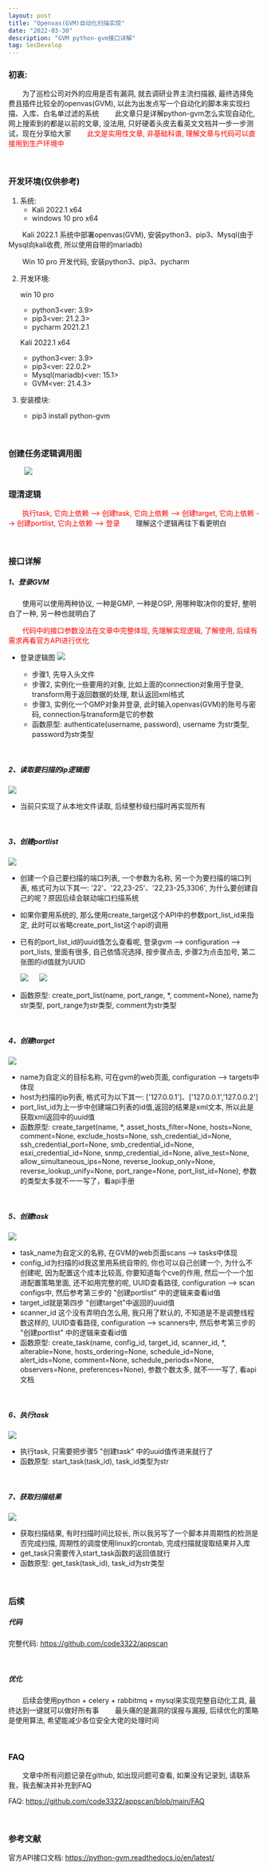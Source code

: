 ```yaml
---
layout: post
title: "Openvas(GVM)自动化扫描实现"
date: "2022-03-30"
description: "GVM python-gvm接口详解"
tag: SecDevelop
--- 
```


### 初衷:

&emsp;&emsp;为了巡检公司对外的应用是否有漏洞, 就去调研业界主流扫描器, 最终选择免费且插件比较全的openvas(GVM), 以此为出发点写一个自动化的脚本来实现扫描、入库、白名单过滤的系统
&emsp;&emsp;此文章只是详解python-gvm怎么实现自动化, 网上搜索到的都是以前的文章, 没法用, 只好硬着头皮去看英文文档并一步一步测试，现在分享给大家
&emsp;&emsp;<font color=red>此文是实用性文章, 非基础科谱, 理解文章与代码可以直接用到生产环境中</font>

&emsp;
### 开发环境(仅供参考)
1. 系统: 
    * Kali 2022.1 x64
    * windows 10 pro x64

&emsp;&emsp;Kali 2022.1 系统中部署openvas(GVM), 安装python3、pip3、Mysql(由于Mysql向kali收费, 所以使用自带的mariadb)

&emsp;&emsp;Win 10 pro 开发代码, 安装python3、pip3、pycharm

2. 开发环境: 

    win 10 pro 
    * python3<ver: 3.9>
    * pip3<ver: 21.2.3>
    * pycharm 2021.2.1

    Kali 2022.1 x64
    * python3<ver: 3.9>
    * pip3<ver: 22.0.2>
    * Mysql(mariadb)<ver: 15.1>
    * GVM<ver: 21.4.3>

3. 安装模块:
    * pip3 install python-gvm

&emsp;
### 创建任务逻辑调用图

&emsp;&emsp;
![](/images/appscan/createTask.jpg)

### 理清逻辑
<font color=red>&emsp;&emsp;执行task, 它向上依赖  -->  创建task, 它向上依赖 -->  创建target, 它向上依赖  -->  创建portlist, 它向上依赖  -->  登录</font>
&emsp;&emsp;理解这个逻辑再往下看更明白

&emsp;
### 接口详解
##### 1、登录GVM
&emsp;&emsp;使用可以使用两种协议, 一种是GMP, 一种是OSP, 用哪种取决你的爱好, 整明白了一种, 另一种也就明白了

<font color=red>&emsp;&emsp;代码中的接口参数没法在文章中完整体现, 先理解实现逻辑, 了解使用, 后续有需求再看官方API进行优化</font>

* 登录逻辑图
![](/images/appscan/login.jpg)

    * 步骤1, 先导入头文件
    * 步骤2, 实例化一些要用的对象, 比如上面的connection对象用于登录, transform用于返回数据的处理, 默认返回xml格式
    * 步骤3, 实例化一个GMP对象并登录, 此时输入openvas(GVM)的账号与密码, connection与transform是它的参数
    * 函数原型: authenticate(username, password), username 为str类型, password为str类型


&emsp;
##### 2、读取要扫描的ip逻辑图
![](/images/appscan/read_iplist.jpg)

* 当前只实现了从本地文件读取, 后续整秒级扫描时再实现所有


&emsp;
##### 3、创建portlist
![](/images/appscan/create_portlist.jpg)

* 创建一个自己要扫描的端口列表, 一个参数为名称, 另一个为要扫描的端口列表, 格式可为以下其一: '22'、'22,23-25'、'22,23-25,3306', 为什么要创建自己的呢？原因后续会联动端口扫描系统
* 如果你要用系统的, 那么使用create_target这个API中的参数port_list_id来指定, 此时可以省略create_port_list这个api的调用
* 已有的port_list_id的uuid值怎么查看呢, 登录gvm  -->  configuration  -->  port_lists, 里面有很多, 自己依情况选择, 按步骤点击, 步骤2为点击加号, 第二张图的id值就为UUID

    ![](/images/appscan/port_list_uuid.jpg)
    &emsp;
    ![](/images/appscan/port_list_uuid_ok.jpg)
* 函数原型: create_port_list(name, port_range, *, comment=None), name为str类型, port_range为str类型, comment为str类型

&emsp;
##### 4、创建target
![](/images/appscan/create_target.jpg)
* name为自定义的目标名称, 可在gvm的web页面, configuration -->  targets中体现
* host为扫描的ip列表, 格式可为以下其一: ['127.0.0.1']、['127.0.0.1','127.0.0.2']
* port_list_id为上一步中创建端口列表的id值,返回的结果是xml文本, 所以此是获取xml返回中的uuid值
* 函数原型: create_target(name, *, asset_hosts_filter=None, hosts=None, comment=None, exclude_hosts=None, ssh_credential_id=None, ssh_credential_port=None, smb_credential_id=None, esxi_credential_id=None, snmp_credential_id=None, alive_test=None, allow_simultaneous_ips=None, reverse_lookup_only=None, reverse_lookup_unify=None, port_range=None, port_list_id=None), 参数的类型太多就不一一写了，看api手册

&emsp;
##### 5、创建task
![](/images/appscan/crate_task_api.jpg)
* task_name为自定义的名称, 在GVM的web页面scans --> tasks中体现
* config_id为扫描的id我这里用系统自带的, 你也可以自己创建一个, 为什么不创建呢, 因为配置这个成本比较高, 你要知道每个cve的作用, 然后一个一个加进配置策略里面, 还不如用完整的呢, UUID查看路径, configuration -->  scan configs中, 然后参考第三步的 "创建portlist" 中的逻辑来查看id值
* target_id就是第四步 "创建target"中返回的uuid值
* scanner_id 这个没有弄明白怎么用, 我只用了默认的, 不知道是不是调整线程数这样的, UUID查看路径, configuration -->  scanners中, 然后参考第三步的 "创建portlist" 中的逻辑来查看id值 
* 函数原型: create_task(name, config_id, target_id, scanner_id, *, alterable=None, hosts_ordering=None, schedule_id=None, alert_ids=None, comment=None, schedule_periods=None, observers=None, preferences=None),
参数个数太多, 就不一一写了, 看api文档

&emsp;
##### 6、执行task
![](/images/appscan/run_task.jpg)
* 执行task, 只需要把步骤5 "创建task" 中的uuid值传进来就行了 
* 函数原型: start_task(task_id), task_id类型为str


&emsp;
##### 7、获取扫描结果
![](/images/appscan/get_report.jpg)
* 获取扫描结果, 有时扫描时间比较长, 所以我另写了一个脚本并周期性的检测是否完成扫描, 周期性的调度使用linux的crontab, 完成扫描就提取结果并入库
* get_task只需要传入start_task函数的返回值就行
* 函数原型: get_task(task_id), task_id为str类型



&emsp;
### 后续
##### 代码
完整代码: https://github.com/code3322/appscan

&emsp;
##### 优化
&emsp;&emsp;后续会使用python + celery + rabbitmq + mysql来实现完整自动化工具, 最终达到一键就可以做好所有事
&emsp;&emsp;最头痛的是漏洞的误报与漏报, 后续优化的策略是使用算法, 希望能减少各位安全大佬的处理时间


&emsp;
### FAQ
&emsp;&emsp;文章中所有问题记录在github, 如出现问题可查看, 如果没有记录到, 请联系我，我去解决并补充到FAQ

FAQ: https://github.com/code3322/appscan/blob/main/FAQ


&emsp;
### 参考文献
官方API接口文档: https://python-gvm.readthedocs.io/en/latest/                      